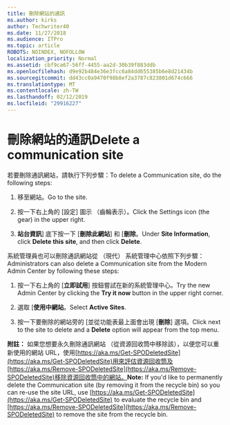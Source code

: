 ```yaml
---
title: 刪除網站的通訊
ms.author: kirks
author: Techwriter40
ms.date: 11/27/2018
ms.audience: ITPro
ms.topic: article
ROBOTS: NOINDEX, NOFOLLOW
localization_priority: Normal
ms.assetid: cbf9ca67-56ff-4455-aa2d-30b39f883ddb
ms.openlocfilehash: d9e92b484e36e3fcc6a84dd655385b6e8d21434b
ms.sourcegitcommit: dd43cc0a9470f98b8ef2a3787c823801d674c666
ms.translationtype: MT
ms.contentlocale: zh-TW
ms.lasthandoff: 02/12/2019
ms.locfileid: "29916227"
---
```

# <a name="delete-a-communication-site"></a><span data-ttu-id="e2bc0-102">刪除網站的通訊</span><span class="sxs-lookup"><span data-stu-id="e2bc0-102">Delete a communication site</span></span>

<span data-ttu-id="e2bc0-103">若要刪除通訊網站，請執行下列步驟：</span><span class="sxs-lookup"><span data-stu-id="e2bc0-103">To delete a Communication site, do the following steps:</span></span> 
  
1. <span data-ttu-id="e2bc0-104">移至網站。</span><span class="sxs-lookup"><span data-stu-id="e2bc0-104">Go to the site.</span></span> 
  
2. <span data-ttu-id="e2bc0-105">按一下右上角的 [設定] 圖示 （齒輪表示）。</span><span class="sxs-lookup"><span data-stu-id="e2bc0-105">Click the Settings icon (the gear) in the upper right.</span></span> 
  
3. <span data-ttu-id="e2bc0-106">**站台資訊**] 底下按一下 [**刪除此網站**] 和 [**刪除**。</span><span class="sxs-lookup"><span data-stu-id="e2bc0-106">Under **Site Information**, click **Delete this site**, and then click **Delete**.</span></span> 
  
<span data-ttu-id="e2bc0-107">系統管理員也可以刪除通訊網站從 （現代） 系統管理中心依照下列步驟：</span><span class="sxs-lookup"><span data-stu-id="e2bc0-107">Administrators can also delete a Communication site from the Modern Admin Center by following these steps:</span></span> 
  
1. <span data-ttu-id="e2bc0-108">按一下右上角的 [**立即試用**] 按鈕嘗試在新的系統管理中心。</span><span class="sxs-lookup"><span data-stu-id="e2bc0-108">Try the new Admin Center by clicking the **Try it now** button in the upper right corner.</span></span> 
  
2. <span data-ttu-id="e2bc0-109">選取 [**使用中網站**。</span><span class="sxs-lookup"><span data-stu-id="e2bc0-109">Select **Active Sites**.</span></span> 
  
3. <span data-ttu-id="e2bc0-110">按一下要刪除的網站旁的 [並從功能表最上面會出現 [**刪除**] 選項。</span><span class="sxs-lookup"><span data-stu-id="e2bc0-110">Click next to the site to delete and a **Delete** option will appear from the top menu.</span></span> 
  
 <span data-ttu-id="e2bc0-111">**附註：** 如果您想要永久刪除通訊網站 （從資源回收筒中移除該），以便您可以重新使用的網站 URL，使用[https://aka.ms/Get-SPODeletedSite](https://aka.ms/Get-SPODeletedSite)用來評估資源回收筒及[https://aka.ms/Remove-SPODeletedSite](https://aka.ms/Remove-SPODeletedSite)移除資源回收筒中的網站。</span><span class="sxs-lookup"><span data-stu-id="e2bc0-111">**Note:** If you'd like to permanently delete the Communication site (by removing it from the recycle bin) so you can re-use the site URL, use [https://aka.ms/Get-SPODeletedSite](https://aka.ms/Get-SPODeletedSite) to evaluate the recycle bin and [https://aka.ms/Remove-SPODeletedSite](https://aka.ms/Remove-SPODeletedSite) to remove the site from the recycle bin.</span></span> 
  

